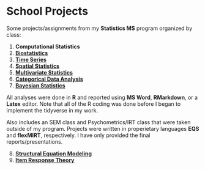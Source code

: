 # School Projects
Some projects/assignments from my **Statistics MS** program organized by class:

1. **Computational Statistics**
2. [**Biostatistics**](https://github.com/lgjohnson/SchoolProjects/tree/master/Biostats)
3. [**Time Series**](https://github.com/lgjohnson/SchoolProjects/tree/master/Time%20Series)
4. [**Spatial Statistics**](https://github.com/lgjohnson/SchoolProjects/tree/master/Spatial%20Analysis)
5. [**Multivariate Statistics**](https://github.com/lgjohnson/SchoolProjects/tree/master/Multivariate%20Statistics)
6. [**Categorical Data Analysis**](https://github.com/lgjohnson/SchoolProjects/tree/master/Categorical%20Data%20Analysis)
7. [**Bayesian Statistics**](https://github.com/lgjohnson/SchoolProjects/tree/master/Bayesian%20Statistics)


All analyses were done in **R** and reported using **MS Word**, **RMarkdown**, or a **Latex** editor. Note that all of the R coding was done before I began to implement the tidyverse in my work.

Also includes an SEM class and Psychometrics/IRT class that were taken outside of my program. Projects were written in properietary languages **EQS** and **flexMIRT**, respectively. I have only provided the final reports/presentations.

8. [**Structural Equation Modeling**](https://github.com/lgjohnson/SchoolProjects/tree/master/Structural%20Equation%20Modeling)
9. [**Item Response Theory**](https://github.com/lgjohnson/SchoolProjects/tree/master/Item%20Response%20Theory)
